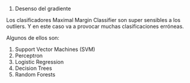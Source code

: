 1. Desenso del gradiente

Los clasificadores Maximal Margin Classifier son super sensibles a los outliers. Y en este caso va a provocar muchas clasificaciones erróneas.

Algunos de ellos son:
1. Support Vector Machines (SVM)
2. Perceptron
3. Logistic Regression
4. Decision Trees
5. Random Forests